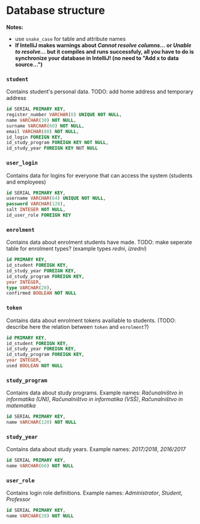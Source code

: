 # Database structure

**Notes:**
* use `snake_case` for table and attribute names
* **If IntelliJ makes warnings about *Cannot resolve columns...* or *Unable to resolve...* but it compiles and runs successfuly, all you have to do is synchronize your database in IntelliJ! (no need to "Add x to data source...")**

### `student`
Contains student's personal data.
TODO: add home address and temporary address
```sql
id SERIAL PRIMARY KEY,
register_number VARCHAR(8) UNIQUE NOT NULL,
name VARCHAR(30) NOT NULL,
surname VARCHAR(60) NOT NULL,
email VARCHAR(80) NOT NULL,
id_login FOREIGN KEY,
id_study_program FOREIGN KEY NOT NULL,
id_study_year FOREIGN KEY NUT NULL
```

### `user_login`
Contains data for logins for everyone that can access the system (students and employees)
```sql
id SERIAL PRIMARY KEY,
username VARCHAR(64) UNIQUE NOT NULL,
password VARCHAR(128),
salt INTEGER NOT NULL,
id_user_role FOREIGN KEY
```

### `enrolment`
Contains data about enrolment students have made.
TODO: make seperate table for enrolment types? (example types *redni*, *izredni*)
```sql
id PRIMARY KEY,
id_student FOREIGN KEY,
id_study_year FOREIGN KEY,
id_study_program FOREIGN KEY,
year INTEGER,
type VARCHAR(20),
confirmed BOOLEAN NOT NULL
```

### `token`
Contains data about enrolment tokens availiable to students. (TODO: describe here the relation between `token` and `enrolment`?)
```sql
id PRIMARY KEY,
id_student FOREIGN KEY,
id_study_year FOREIGN KEY,
id_study_program FOREIGN KEY,
year INTEGER,
used BOOLEAN NOT NULL
```

### `study_program`
Contains data about study programs.
Example names: *Računalništvo in informatika (UNI)*, *Računalništvo in informatika (VSŠ)*, *Računalništvo in matematika*
```sql
id SERIAL PRIMARY KEY,
name VARCHAR(120) NOT NULL
```

### `study_year`
Contains data about study years.
Example names: *2017/2018*, *2016/2017*
```sql
id SERIAL PRIMARY KEY,
name VARCHAR(60) NOT NULL
```

### `user_role`
Contains login role definitions. Example names: *Administrator*, *Student*, *Professor*
```sql
id SERIAL PRIMARY KEY,
name VARCHAR(20) NOT NULL
```
